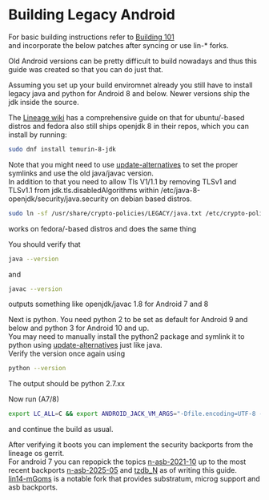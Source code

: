 # Building Legacy Android

For basic building instructions refer to [Building 101](../building-101/)  
and incorporate the below patches after syncing or use lin-* forks.

Old Android versions can be pretty difficult to build nowadays and thus this guide was created so that you can do just that.

Assuming you set up your build enviromnet already you still have to install legacy java and python for Android 8 and below. Newer versions ship the jdk inside the source.

The [Lineage wiki](https://wiki.lineageos.org/devices/flounder/build/#java) has a comprehensive guide on that for ubuntu/-based distros and fedora also still ships openjdk 8 in their repos, which you can install by running:
```bash
sudo dnf install temurin-8-jdk
```
Note that you might need to use [update-alternatives](https://www.baeldung.com/linux/update-alternatives-command) to set the proper symlinks and use the old java/javac version.  
In addition to that you need to allow Tls V1/1.1 by removing TLSv1 and TLSv1.1 from jdk.tls.disabledAlgorithms within /etc/java-8-openjdk/security/java.security on debian based distros.
```bash
sudo ln -sf /usr/share/crypto-policies/LEGACY/java.txt /etc/crypto-policies/back-ends/java.config;
```
works on fedora/-based distros and does the same thing

You should verify that
```bash
java --version
```
and
```bash
javac --version
```
outputs something like openjdk/javac 1.8 for Android 7 and 8


Next is python. You need python 2 to be set as default for Android 9 and below and python 3 for Android 10 and up.  
You may need to manually install the python2 package and symlink it to python using [update-alternatives](https://www.baeldung.com/linux/update-alternatives-command) just like java.  
Verify the version once again using
```bash
python --version
```
The output should be python 2.7.xx

Now run (A7/8)
```bash
export LC_ALL=C && export ANDROID_JACK_VM_ARGS="-Dfile.encoding=UTF-8 -XX:+TieredCompilation -Xmx4G"
```
and continue the build as usual.

After verifying it boots you can implement the security backports from the lineage os gerrit.  
For android 7 you can repopick the topics [n-asb-2021-10](https://review.lineageos.org/q/topic:%22n-asb-2021-09%22) up to the most recent backports [n-asb-2025-05](https://review.lineageos.org/q/topic:%22n-asb-2025-05%22) and [tzdb_N](https://review.lineageos.org/q/topic:%22tzdb_N%22) as of writing this guide.  
[lin14-mGoms](https://codeberg.org/lin14-mgoms) is a notable fork that provides substratum, microg support and asb backports.  
